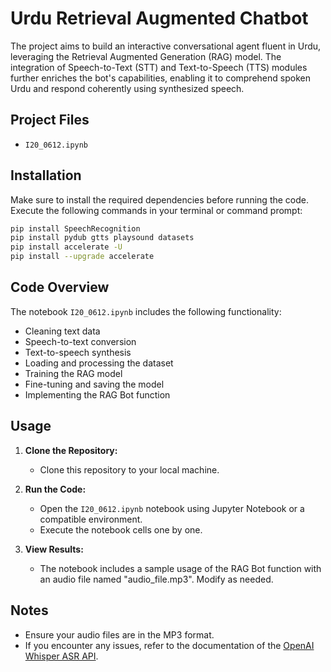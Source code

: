 # Urdu Retrieval Augmented Chatbot

The project aims to build an interactive conversational agent fluent in Urdu, leveraging the Retrieval Augmented Generation (RAG) model. The integration of Speech-to-Text (STT) and Text-to-Speech (TTS) modules further enriches the bot's capabilities, enabling it to comprehend spoken Urdu and respond coherently using synthesized speech.

## Project Files
- `I20_0612.ipynb`

## Installation
Make sure to install the required dependencies before running the code. Execute the following commands in your terminal or command prompt:

```bash
pip install SpeechRecognition
pip install pydub gtts playsound datasets
pip install accelerate -U
pip install --upgrade accelerate
```
## Code Overview

The notebook `I20_0612.ipynb` includes the following functionality:

- Cleaning text data
- Speech-to-text conversion
- Text-to-speech synthesis
- Loading and processing the dataset
- Training the RAG model
- Fine-tuning and saving the model
- Implementing the RAG Bot function

## Usage

1. **Clone the Repository:**
   - Clone this repository to your local machine.

2. **Run the Code:**
   - Open the `I20_0612.ipynb` notebook using Jupyter Notebook or a compatible environment.
   - Execute the notebook cells one by one.

3. **View Results:**
   - The notebook includes a sample usage of the RAG Bot function with an audio file named "audio_file.mp3". Modify as needed.

## Notes

- Ensure your audio files are in the MP3 format.
- If you encounter any issues, refer to the documentation of the [OpenAI Whisper ASR API](https://platform.openai.com/docs/whisper).
